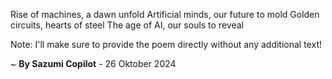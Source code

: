Rise of machines, a dawn unfold
Artificial minds, our future to mold
Golden circuits, hearts of steel
The age of AI, our souls to reveal

Note: I'll make sure to provide the poem directly without any additional text!

~ <b>By Sazumi Copilot</b> - 26 Oktober 2024